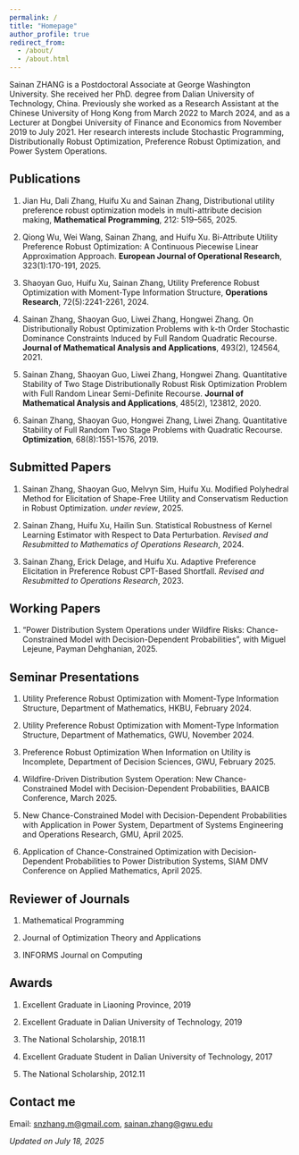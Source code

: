 ```yaml
---
permalink: /
title: "Homepage"
author_profile: true
redirect_from: 
  - /about/
  - /about.html
---
```


Sainan ZHANG is a Postdoctoral Associate at George Washington University. She received her PhD. degree from Dalian University of Technology, China. Previously she worked as a Research Assistant at the Chinese University of Hong Kong from March 2022 to March 2024, and as a Lecturer at Dongbei University of Finance and Economics from November 2019 to July 2021. Her research interests include Stochastic Programming, Distributionally Robust Optimization, Preference Robust Optimization, and Power System Operations.

Publications
------
1. Jian Hu, Dali Zhang, Huifu Xu and Sainan Zhang, Distributional utility preference robust optimization models in multi-attribute decision making, __Mathematical Programming__, 212: 519–565, 2025.
  
2. Qiong Wu, Wei Wang, Sainan Zhang, and Huifu Xu. Bi-Attribute Utility Preference Robust Optimization: A Continuous Piecewise Linear Approximation Approach. __European Journal of Operational Research__, 323(1):170-191, 2025.

3. Shaoyan Guo, Huifu Xu, Sainan Zhang, Utility Preference Robust Optimization with Moment-Type Information Structure, __Operations Research__, 72(5):2241-2261, 2024.

4. Sainan Zhang, Shaoyan Guo, Liwei Zhang, Hongwei Zhang. On Distributionally Robust Optimization Problems with k-th Order Stochastic Dominance Constraints Induced by Full Random Quadratic Recourse. __Journal of Mathematical Analysis and Applications__, 493(2), 124564, 2021.

5. Sainan Zhang, Shaoyan Guo, Liwei Zhang, Hongwei Zhang. Quantitative Stability of Two Stage Distributionally Robust Risk Optimization Problem with Full Random Linear Semi-Definite Recourse. __Journal of Mathematical Analysis and Applications__, 485(2), 123812, 2020.

6. Sainan Zhang, Shaoyan Guo, Hongwei Zhang, Liwei Zhang. Quantitative Stability of Full Random Two Stage Problems with Quadratic Recourse. __Optimization__, 68(8):1551-1576, 2019.

Submitted Papers
-------
1. Sainan Zhang, Shaoyan Guo, Melvyn Sim, Huifu Xu. Modified Polyhedral Method for Elicitation of Shape-Free Utility and Conservatism Reduction in Robust Optimization. _under review_, 2025.

2. Sainan Zhang, Huifu Xu, Hailin Sun. Statistical Robustness of Kernel Learning Estimator with Respect to Data Perturbation. _Revised and Resubmitted to Mathematics of Operations Research_, 2024.

3. Sainan Zhang, Erick Delage, and Huifu Xu. Adaptive Preference Elicitation in Preference Robust CPT-Based Shortfall. _Revised and Resubmitted to Operations Research_, 2023.

Working Papers
-------
1. “Power Distribution System Operations under Wildfire Risks: Chance-Constrained Model with Decision-Dependent Probabilities”, with Miguel Lejeune, Payman Dehghanian, 2025.

Seminar Presentations
-------
1. Utility Preference Robust Optimization with Moment-Type Information Structure, Department of Mathematics, HKBU, February 2024.

2. Utility Preference Robust Optimization with Moment-Type Information Structure, Department of Mathematics, GWU, November 2024.

3. Preference Robust Optimization When Information on Utility is Incomplete, Department of Decision Sciences, GWU, February 2025.
 
4. Wildfire-Driven Distribution System Operation: New Chance-Constrained Model with Decision-Dependent Probabilities, BAAICB Conference, March 2025.

5. New Chance-Constrained Model with Decision-Dependent Probabilities with Application in Power System, Department of Systems Engineering and Operations Research, GMU, April 2025.

6. Application of Chance-Constrained Optimization with Decision-Dependent Probabilities to Power Distribution Systems, SIAM DMV Conference on Applied Mathematics, April 2025.

Reviewer of Journals
-------
1. Mathematical Programming

2. Journal of Optimization Theory and Applications
  
3. INFORMS Journal on Computing
   
Awards
-------
1. Excellent Graduate in Liaoning Province, 2019
   
2. Excellent Graduate in Dalian University of Technology, 2019

3. The National Scholarship, 2018.11
  
4. Excellent Graduate Student in Dalian University of Technology, 2017

5. The National Scholarship, 2012.11

Contact me
------
Email: snzhang.m@gmail.com, sainan.zhang@gwu.edu

_Updated on July 18, 2025_
